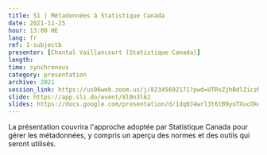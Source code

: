 ```yaml
---
title: S1 | Métadonnées à Statistique Canada
date: 2021-11-25
hour: 13:00 HE
lang: fr
ref: 1-subjectb
presenter: [Chantal Vaillancourt (Statistique Canada)]
length:
time: synchronous
category: presentation
archive: 2021
session_link: https://us06web.zoom.us/j/82345692171?pwd=UTRsZjhBdlZiczRFSWw5cTVDS1g4Zz09
slido: https://app.sli.do/event/8l0n3l62
slides: https://docs.google.com/presentation/d/1dq0J4wrl3t6tB9yoTXucOkexr2VM6wFV/edit?usp=sharing&ouid=112190682180433392211&rtpof=true&sd=true
---
```

La présentation couvrira l'approche adoptée par Statistique Canada pour gérer les métadonnées, y compris un aperçu des normes et des outils qui seront utilisés.

